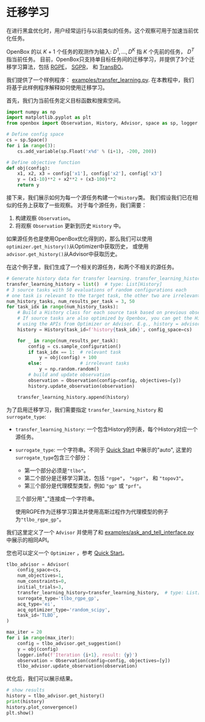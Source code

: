 # 迁移学习

在进行黑盒优化时，用户经常运行与以前类似的任务。这个观察可用于加速当前优化任务。

OpenBox 的以 $K + 1$ 个任务的观测作为输入: $D^1, ..., D^K$ 指 $K$ 个先前的任务， $D^T$ 指当前任务。
目前，OpenBox只支持单目标任务间的迁移学习，并提供了3个迁移学习算法，包括
[RGPE](https://arxiv.org/abs/1802.02219)，
[SGPR](https://dl.acm.org/doi/abs/10.1145/3097983.3098043)， 和
[TransBO](https://arxiv.org/abs/2206.02663)。

我们提供了一个样例程序：
[examples/transfer_learning.py](https://github.com/PKU-DAIR/open-box/blob/master/examples/transfer_learning.py).
在本教程中，我们将基于此样例程序解释如何使用迁移学习。

首先，我们为当前任务定义目标函数和搜索空间。

```python
import numpy as np
import matplotlib.pyplot as plt
from openbox import Observation, History, Advisor, space as sp, logger

# Define config space
cs = sp.Space()
for i in range(3):
    cs.add_variable(sp.Float('x%d' % (i+1), -200, 200))

# Define objective function
def obj(config):
    x1, x2, x3 = config['x1'], config['x2'], config['x3']
    y = (x1-10)**2 + x2**2 + (x3-100)**2
    return y
```

接下来，我们展示如何为每一个源任务构建一个`History`类。
我们假设我们已在相似的任务上获取了一些观察。
对于每个源任务，我们需要：
1) 构建观察 `Observation`。
2) 将观察 `Observation` 更新到历史 `History` 中。

如果源任务也是使用OpenBox优化得到的，那么我们可以使用`optimizer.get_history()`从Optimizer中获取历史，
或使用`advisor.get_history()`从Advisor中获取历史。

在这个例子里，我们生成了一个相关的源任务，和两个不相关的源任务。

```python
# Generate history data for transfer learning. transfer_learning_history requires a list of History.
transfer_learning_history = list()  # type: List[History]
# 3 source tasks with 50 evaluations of random configurations each
# one task is relevant to the target task, the other two are irrelevant
num_history_tasks, num_results_per_task = 3, 50
for task_idx in range(num_history_tasks):
    # Build a History class for each source task based on previous observations.
    # If source tasks are also optimized by Openbox, you can get the History by
    # using the APIs from Optimizer or Advisor. E.g., history = advisor.get_history()
    history = History(task_id=f'history{task_idx}', config_space=cs)

    for _ in range(num_results_per_task):
        config = cs.sample_configuration()
        if task_idx == 1:  # relevant task
            y = obj(config) + 100
        else:              # irrelevant tasks
            y = np.random.random()
        # build and update observation
        observation = Observation(config=config, objectives=[y])
        history.update_observation(observation)

    transfer_learning_history.append(history)
```

为了启用迁移学习，我们需要指定 `transfer_learning_history` 和 `surrogate_type`:
+ `transfer_learning_history`: 一个包含History的列表，每个History对应一个源任务。
+ `surrogate_type`: 一个字符串。不同于 [Quick Start](../quick_start/quick_start) 中展示的"auto",
  这里的`surrogate_type`包含三个部分：
  + 第一个部分必须是`"tlbo"`。
  + 第二个部分是迁移学习算法，包括 `"rgpe"`， `"sgpr"`， 和 `"topov3"`。
  + 第三个部分是代理模型类型，例如 `"gp"` 或 `"prf"`。
  
  三个部分用"_"连接成一个字符串。
  
  使用RGPE作为迁移学习算法并使用高斯过程作为代理模型的例子为`"tlbo_rgpe_gp"`。

我们这里定义了一个 `Advisor` 并使用了和
[examples/ask_and_tell_interface.py](https://github.com/PKU-DAIR/open-box/tree/master/examples/ask_and_tell_interface.py)
中展示的相同API。

您也可以定义一个 `Optimizer` ，参考 [Quick Start](../quick_start/quick_start)。

```python
tlbo_advisor = Advisor(
    config_space=cs,
    num_objectives=1,
    num_constraints=0,
    initial_trials=3,
    transfer_learning_history=transfer_learning_history,  # type: List[History]
    surrogate_type='tlbo_rgpe_gp',
    acq_type='ei',
    acq_optimizer_type='random_scipy',
    task_id='TLBO',
)

max_iter = 20
for i in range(max_iter):
    config = tlbo_advisor.get_suggestion()
    y = obj(config)
    logger.info(f'Iteration {i+1}, result: {y}')
    observation = Observation(config=config, objectives=[y])
    tlbo_advisor.update_observation(observation)
```

优化后，我们可以展示结果。

```python
# show results
history = tlbo_advisor.get_history()
print(history)
history.plot_convergence()
plt.show()
```
